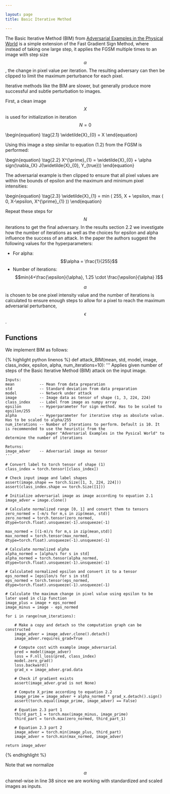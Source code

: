 ```yaml
---

layout: page
title: Basic Iterative Method

---
```


The Basic Iterative Method (BIM) from [Adversarial Examples in the Physical World](http://arxiv.org/abs/1607.02533) is a simple extension of the Fast Gradient Sign Method, where instead of taking one large step, it applies the FGSM multiple times to an image with step size $$\alpha$$, the change in pixel value per iteration. The resulting adversary can then be clipped to limit the maximum perturbance for each pixel.

Iterative methods like the BIM are slower, but generally produce more successful and subtle perturbation to images.

First, a clean image $$X$$ is used for initialization in iteration $$N=0$$

\begin{equation}
\tag{2.1}
\widetilde{X}_{0} = X 
\end{equation}

Using this image a step similar to equation (1.2) from the FGSM is performed:

\begin{equation}
\tag{2.2}
X^{\prime}\_{1} = \widetilde{X}\_{0} + \alpha sign(\nabla\_{X} J(\widetilde{X}\_{0}, Y\_{true}))
\end{equation}

The adversarial example is then clipped to ensure that all pixel values are within the bounds of epsilon and the maximum and minimum pixel intensities:

\begin{equation}
\tag{2.3}
\widetilde{X}\_{1} = min \( 255, X + \epsilon, max \( 0, X-\epsilon, X^{\prime}\_{1} \)\)
\end{equation}

Repeat these steps for $$N$$ iterations to get the final adversary. In the results section 2.2 we investigate how the number of iterations as well as the choices for epsilon and alpha influence the success of an attack. In the paper the authors suggest the following values for the hyperparameters:

- For alpha: $$\alpha = \frac{1}{255}$$
- Number of iterations: $$min(4+\frac{\epsilon}{\alpha}, 1.25 \cdot \frac{\epsilon}{\alpha} )$$

$$\alpha$$ is chosen to be one pixel intensity value and the number of iterations is calculated to ensure enough steps to allow for a pixel to reach the maximum adversarial perturbance, $$\epsilon$$.

## Functions

We implement BIM as follows:

{% highlight python linenos %}
def attack_BIM(mean, std, model, image, class_index, epsilon, alpha, num_iterations=10):
    '''
    Applies given number of steps of the Basic Iterative Method (BIM) attack on the input image.
    
    Inputs:
    mean           -- Mean from data preparation
    std            -- Standard deviation from data preparation
    model          -- Network under attack
    image          -- Image data as tensor of shape (1, 3, 224, 224)
    class_index    -- Label from image as numpy array   
    epsilon        -- Hyperparameter for sign method. Has to be scaled to epsilon/255
    alpha          -- Hyperparameter for iterative step as absolute value. Has to be scaled to alpha/255
    num_iterations -- Number of iterations to perform. Default is 10. It is recommended to use the heuristic from the
                      paper "Adversarial Examples in the Pysical World" to determine the number of iterations
    
    Returns:
    image_adver    -- Adversarial image as tensor
    '''

    # Convert label to torch tensor of shape (1)
    class_index = torch.tensor([class_index])

    # Check input image and label shapes
    assert(image.shape == torch.Size([1, 3, 224, 224]))
    assert(class_index.shape == torch.Size([1]))
    
    # Initialize adversarial image as image according to equation 2.1
    image_adver = image.clone()    
    
    # Calculate normalized range [0, 1] and convert them to tensors
    zero_normed = [-m/s for m,s in zip(mean, std)]
    zero_normed = torch.tensor(zero_normed, dtype=torch.float).unsqueeze(-1).unsqueeze(-1)
    
    max_normed = [(1-m)/s for m,s in zip(mean,std)]
    max_normed = torch.tensor(max_normed, dtype=torch.float).unsqueeze(-1).unsqueeze(-1)
    
    # Calculate normalized alpha
    alpha_normed = [alpha/s for s in std]
    alpha_normed = torch.tensor(alpha_normed, dtype=torch.float).unsqueeze(-1).unsqueeze(-1)

    # Calculated normalized epsilon and convert it to a tensor
    eps_normed = [epsilon/s for s in std]
    eps_normed = torch.tensor(eps_normed, dtype=torch.float).unsqueeze(-1).unsqueeze(-1)
    
    # Calculate the maximum change in pixel value using epsilon to be later used in clip function
    image_plus = image + eps_normed
    image_minus = image - eps_normed
    
    for i in range(num_iterations):
        
        # Make a copy and detach so the computation graph can be constructed
        image_adver = image_adver.clone().detach()
        image_adver.requires_grad=True
        
        # Compute cost with example image_adversarial        
        pred = model(image_adver)        
        loss = F.nll_loss(pred, class_index)        
        model.zero_grad()        
        loss.backward()        
        grad_x = image_adver.grad.data       
        
        # Check if gradient exists
        assert(image_adver.grad is not None)
               
        # Compute X_prime according to equation 2.2
        image_prime = image_adver + alpha_normed * grad_x.detach().sign()
        assert(torch.equal(image_prime, image_adver) == False)
      
        # Equation 2.3 part 1
        third_part_1 = torch.max(image_minus, image_prime)
        third_part = torch.max(zero_normed, third_part_1)
              
        # Equation 2.3 part 2
        image_adver = torch.min(image_plus, third_part)                 
        image_adver = torch.min(max_normed, image_adver)                        

    return image_adver
{% endhighlight %}

Note that we normalize $$\alpha$$ channel-wise in line 38 since we are working with standardized and scaled images as inputs.